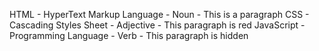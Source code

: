 HTML - HyperText Markup Language - Noun - This is a paragraph
CSS  - Cascading Styles Sheet - Adjective - This paragraph is red
JavaScript - Programming Language - Verb - This paragraph is hidden
